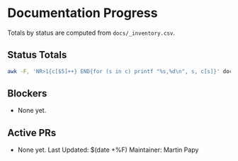 # Documentation Progress
Totals by status are computed from `docs/_inventory.csv`.
## Status Totals
```bash
awk -F, 'NR>1{c[$5]++} END{for (s in c) printf "%s,%d\n", s, c[s]}' docs/_inventory.csv | sort
```
## Blockers
- None yet.
## Active PRs
- None yet.
Last Updated: $(date +%F)
Maintainer: Martin Papy
